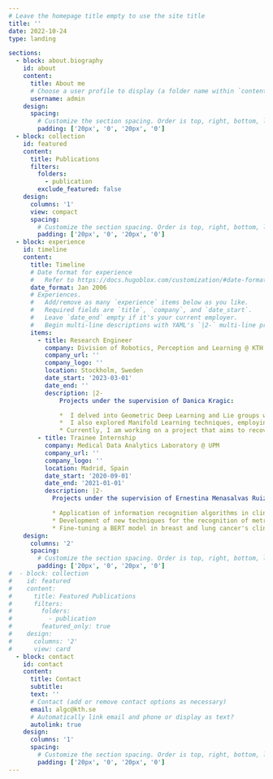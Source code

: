 ```yaml
---
# Leave the homepage title empty to use the site title
title: ''
date: 2022-10-24
type: landing

sections:
  - block: about.biography
    id: about
    content:
      title: About me
      # Choose a user profile to display (a folder name within `content/authors/`)
      username: admin
    design:
      spacing:
        # Customize the section spacing. Order is top, right, bottom, left.
        padding: ['20px', '0', '20px', '0']
  - block: collection
    id: featured
    content:
      title: Publications
      filters:
        folders:
          - publication
        exclude_featured: false
    design:
      columns: '1'
      view: compact
      spacing:
        # Customize the section spacing. Order is top, right, bottom, left.
        padding: ['20px', '0', '20px', '0']
  - block: experience
    id: timeline
    content:
      title: Timeline
      # Date format for experience
      #   Refer to https://docs.hugoblox.com/customization/#date-format
      date_format: Jan 2006
      # Experiences.
      #   Add/remove as many `experience` items below as you like.
      #   Required fields are `title`, `company`, and `date_start`.
      #   Leave `date_end` empty if it's your current employer.
      #   Begin multi-line descriptions with YAML's `|2-` multi-line prefix.
      items:
        - title: Research Engineer
          company: Division of Robotics, Perception and Learning @ KTH
          company_url: ''
          company_logo: ''
          location: Stockholm, Sweden
          date_start: '2023-03-01'
          date_end: ''
          description: |2-
              Projects under the supervision of Danica Kragic:

              *  I delved into Geometric Deep Learning and Lie groups while working on a project that involved devising path-finding algorithms on learned equivariant representations through class-pose decomposition.
              *  I also explored Manifold Learning techniques, employing probabilistic models to understand data shapes, following the methodology of Georgios Arvanitidis (2021).
              * Currently, I am working on a project that aims to recover the underlying hierarchies within hyperbolic embeddings.
        - title: Trainee Internship
          company: Medical Data Analytics Laboratory @ UPM
          company_url: ''
          company_logo: ''
          location: Madrid, Spain
          date_start: '2020-09-01'
          date_end: '2021-01-01'
          description: |2-
            Projects under the supervision of Ernestina Menasalvas Ruiz: 

            * Application of information recognition algorithms in clinical notes.
            * Development of new techniques for the recognition of metrics, doses and numbers.
            * Fine-tuning a BERT model in breast and lung cancer's clinical notes.
    design:
      columns: '2'
      spacing:
        # Customize the section spacing. Order is top, right, bottom, left.
        padding: ['20px', '0', '20px', '0']
#  - block: collection
#    id: featured
#    content:
#      title: Featured Publications
#      filters:
#        folders:
#          - publication
#        featured_only: true
#    design:
#      columns: '2'
#      view: card
  - block: contact
    id: contact
    content:
      title: Contact
      subtitle:
      text: ''
      # Contact (add or remove contact options as necessary)
      email: algc@kth.se
      # Automatically link email and phone or display as text?
      autolink: true
    design:
      columns: '1'
      spacing:
        # Customize the section spacing. Order is top, right, bottom, left.
        padding: ['20px', '0', '20px', '0']
---
```

